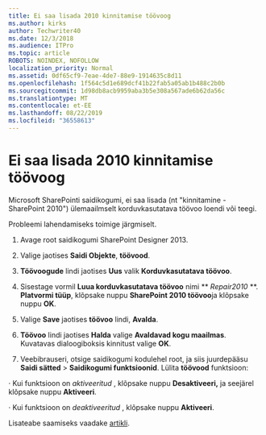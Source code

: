```yaml
---
title: Ei saa lisada 2010 kinnitamise töövoog
ms.author: kirks
author: Techwriter40
ms.date: 12/3/2018
ms.audience: ITPro
ms.topic: article
ROBOTS: NOINDEX, NOFOLLOW
localization_priority: Normal
ms.assetid: 0df65cf9-7eae-4de7-88e9-1914635c8d11
ms.openlocfilehash: 1f564c5d1e689dcf41b22fab5a05ab1b488c2b0b
ms.sourcegitcommit: 1d98db8acb9959aba3b5e308a567ade6b62da56c
ms.translationtype: MT
ms.contentlocale: et-EE
ms.lasthandoff: 08/22/2019
ms.locfileid: "36558613"
---
```

# <a name="unable-to-add-2010-approval-workflow"></a>Ei saa lisada 2010 kinnitamise töövoog

Microsoft SharePointi saidikogumi, ei saa lisada (nt "kinnitamine - SharePoint 2010") ülemaailmselt korduvkasutatava töövoo loendi või teegi.
  
Probleemi lahendamiseks toimige järgmiselt. 
  
1. Avage root saidikogumi SharePoint Designer 2013.
  
2. Valige jaotises **Saidi Objekte**, **töövood**. 
  
3. **Töövoogude** lindi jaotises **Uus** valik **Korduvkasutatava töövoo**. 
  
4. Sisestage vormil **Luua korduvkasutatava töövoo** nimi ** *Repair2010* **. **Platvormi tüüp**, klõpsake nuppu **SharePoint 2010 töövoo**ja klõpsake nuppu **OK**. 
  
1. Valige **Save** jaotises **töövoo** lindi, **Avalda**. 
  
2. **Töövoo** lindi jaotises **Halda** valige **Avaldavad kogu maailmas**. Kuvatavas dialoogiboksis kinnitust valige **OK**. 
  
3. Veebibrauseri, otsige saidikogumi kodulehel root, ja siis juurdepääsu **Saidi sätted** \> **Saidikogumi funktsioonid**. Lülita **töövood** funktsioon: 
  
· Kui funktsioon on *aktiveeritud* , klõpsake nuppu **Desaktiveeri,** ja seejärel klõpsake nuppu **Aktiveeri**. 
  
· Kui funktsioon on *deaktiveeritud* , klõpsake nuppu **Aktiveeri**. 
  
Lisateabe saamiseks vaadake [artikli](https://go.microsoft.com/fwlink/?linkid=2047770&amp;clcid=0x409).
  

